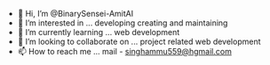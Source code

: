 - 👋 Hi, I’m @BinarySensei-AmitAI
- 👀 I’m interested in ... developing creating and maintaining
- 🌱 I’m currently learning ... web development
- 💞️ I’m looking to collaborate on ... project related web development
- 📫 How to reach me ... mail - singhammu559@hgmail.com

<!---
BinarySensei-AmitAI/BinarySensei-AmitAI is a ✨ special ✨ repository because its `README.md` (this file) appears on your GitHub profile.
You can click the Preview link to take a look at your changes.
--->

